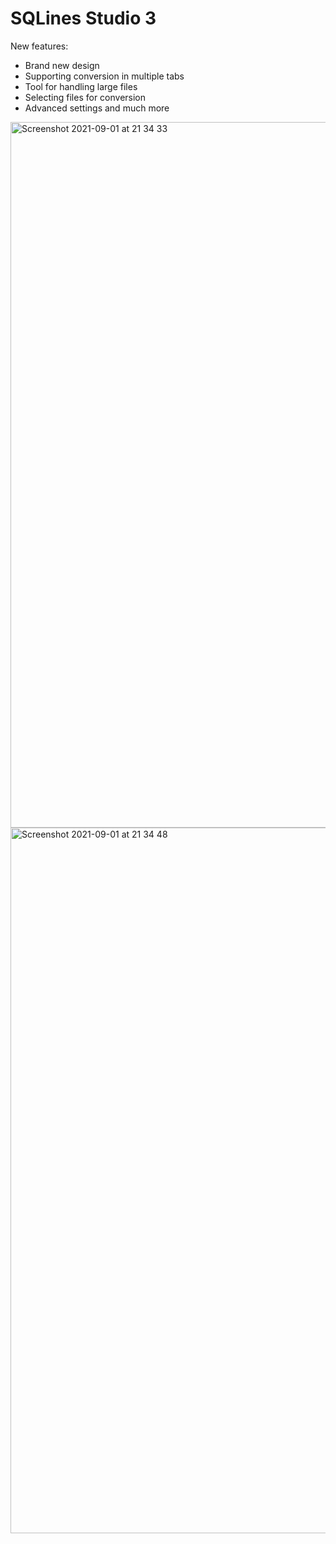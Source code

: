 # SQLines Studio 3
New features:
- Brand new design
- Supporting conversion in multiple tabs
- Tool for handling large files
- Selecting files for conversion
- Advanced settings and much more

<img width="1129" alt="Screenshot 2021-09-01 at 21 34 33" src="https://user-images.githubusercontent.com/83589564/131727109-ae90a97a-65ba-47cf-b05c-94658d4d0f57.png">

<img width="1129" alt="Screenshot 2021-09-01 at 21 34 48" src="https://user-images.githubusercontent.com/83589564/131727137-9ccb3967-7c44-4e2b-9a2e-d446a9550e3a.png">

